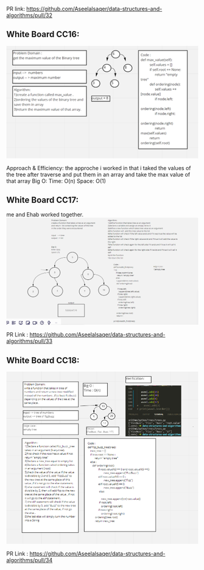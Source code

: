 PR link:
https://github.com/Aseelalsaqer/data-structures-and-algorithms/pull/32

## White Board CC16:

<img src = "CC16.PNG">

Approach & Efficiency:
the approche i worked in that i taked the values of the tree after traverse and put them in an array and take the max value of that array Big O: Time: O(n) Space: O(1)

## White Board CC17:

me and Ehab worked together.
<img src = "CC17.PNG">

PR Link : https://github.com/Aseelalsaqer/data-structures-and-algorithms/pull/33

## White Board CC18:

<img src = "CC18.PNG">

PR Link : https://github.com/Aseelalsaqer/data-structures-and-algorithms/pull/34
